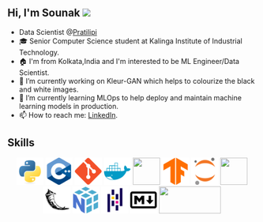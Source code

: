 ## Hi, I'm Sounak <img src="https://emojipedia-us.s3.dualstack.us-west-1.amazonaws.com/thumbs/240/apple/325/waving-hand_1f44b.png" width="30px">

- Data Scientist @<a href="https://www.pratilipi.com">Pratilipi</a>
- 🎓 Senior Computer Science student at Kalinga Institute of Industrial Technology.
- 🏠 I'm from Kolkata,India and I'm interested to be ML Engineer/Data Scientist.
- 🔭 I’m currently working on Kleur-GAN which helps to colourize the black and white images.
- 🌱 I’m currently learning MLOps to help deploy and maintain machine learning models in production.
- 📫 How to reach me: [LinkedIn](https://www.linkedin.com/in/msounak).

## Skills
<p align="center">
	<img src='https://github.com/devicons/devicon/blob/master/icons/python/python-original.svg' width=55px height=55px>
	<img src='https://github.com/devicons/devicon/blob/master/icons/cplusplus/cplusplus-original.svg' width=55px height=55px>
	<img src='https://github.com/devicons/devicon/blob/master/icons/git/git-original.svg' width=55px height=55px> 
	<img src='https://github.com/devicons/devicon/blob/master/icons/docker/docker-plain.svg' width=55px height=55px>
	<img src='https://cdn.icon-icons.com/icons2/2699/PNG/128/pytorch_logo_icon_170820.png' width=55px height=55px>
	<img src='https://github.com/devicons/devicon/blob/master/icons/tensorflow/tensorflow-original.svg' width=55px height=55px>
	<img src='https://github.com/devicons/devicon/blob/master/icons/jupyter/jupyter-original.svg' width=55px height=55px> 
	<img src='https://cdn.worldvectorlogo.com/logos/fastapi.svg' width=55px height=55px> 
	<img src='https://github.com/devicons/devicon/blob/master/icons/flask/flask-original.svg' width=55px height=55px> 
	<img src='https://github.com/devicons/devicon/blob/master/icons/numpy/numpy-original.svg' width=55px height=55px>
	<img src='https://github.com/devicons/devicon/blob/master/icons/pandas/pandas-original.svg' width=55px height=55px>
	<img src='https://github.com/devicons/devicon/blob/master/icons/markdown/markdown-original.svg' width=55px height=55px> 
	<img src='https://i.stack.imgur.com/zHFFO.png' width=125px height=55px> 
</p>

<!--
<p align="center">
	<img src="https://github-readme-stats.vercel.app/api/top-langs/?username=mSounak&layout=compact&theme=gruvbox">
</p>
-->
